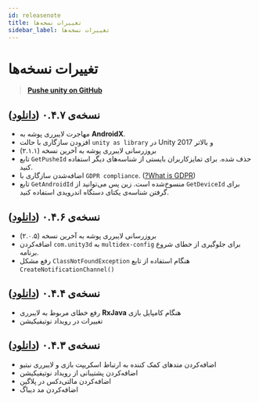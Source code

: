```yaml
---
id: releasenote
title: تغییرات نسخه‌ها
sidebar_label: تغییرات نسخه‌ها
---
```


# تغییرات نسخه‌ها

> [**Pushe unity on GitHub**](https://github.com/pusheco/pushe-unity)

## نسخه‌ی ۰.۴.۷ ([دانلود](https://static.pushe.co/d/unity/pushe-plus-unity-0.4.7-beta10.unitypackage))
- مهاجرت لایبرری پوشه به **AndroidX**.
- افزودن سازگاری با حالت `unity as library` در Unity 2017 و بالاتر
- بروزرسانی لایبرری پوشه به آخرین نسخه‌ (۲.۱.۱)
- تابع `GetPusheId` حذف شده. برای تمایزکاربران بایستی از شناسه‌های دیگر استفاده کنید.
- اضافه‌شدن سازگاری با `GDPR compliance`. ([?What is GDPR](https://gdpr.eu/what-is-gdpr/))
- تابع `GetAndroidId` منسوخ‌شده است. زین پس می‌توانید از `GetDeviceId` برای گرفتن شناسه‌ی یکتای دستگاه اندرویدی استفاده کنید.


## نسخه‌ی ۰.۴.۶ ([دانلود](https://static.pushe.co/d/unity/pushe-plus-unity-0.4.6.unitypackage))
- بروزرسانی لایبرری پوشه به آخرین نسخه‌ (۲.۰.۵)
- اضافه‌کردن `com.unity3d` به `multidex-config` برای جلوگیری از خطای شروع برنامه.
- رفع مشکل `ClassNotFoundException` هنگام استفاده از تابع `CreateNotificationChannel()`

## نسخه‌ی ۰.۴.۴ ([دانلود](https://static.pushe.co/d/unity/pushe-plus-unity-0.4.4.unitypackage))
- رفع خطای مربوط به لایبرری **RxJava** هنگام کامپایل بازی
- تغییرات در رویداد نوتیفیکیشن

## نسخه‌ی ۰.۴.۳ ([دانلود](https://github.com/pusheco/pushe-unity-sample/blob/master/pushe-plus-unity-0.4.3.unitypackage))
- اضافه‌کردن متدهای کمک کننده به ارتباط اسکریپت بازی و لایبرری نیتیو
- اضافه‌کردن پشتیبانی از رویداد نوتیفیکیشن
- اضافه‌کردن مالتی‌دکس در پلاگین
- اضافه‌کردن مد دیباگ